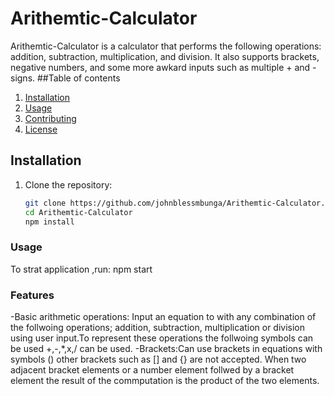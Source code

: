 # Arithemtic-Calculator
Arithemtic-Calculator is a calculator that performs the following operations: addition, subtraction, multiplication, and division. It also supports brackets, negative numbers, and some more awkard inputs such as multiple + and - signs.
##Table of contents
1. [Installation](#installation)
2. [Usage](#usage)
3. [Contributing](#contributing)
4. [License](#license)
## Installation

1. Clone the repository:
   ```bash
   git clone https://github.com/johnblessmbunga/Arithemtic-Calculator.git
   cd Arithemtic-Calculator
   npm install
###  Usage
To strat application ,run:
npm start
### Features
-Basic arithmetic operations: Input an equation to with any combination of the follwoing operations; addition, subtraction, multiplication or division using user input.To represent these operations the follwoing symbols can be used +,-,*,x,/ can be used. 
-Brackets:Can use brackets in equations with symbols \(\) other brackets such as \[\] and \{\} are not accepted. When two adjacent bracket elements or a number element follwed by a bracket element the result of the commputation is the product of the two elements.

